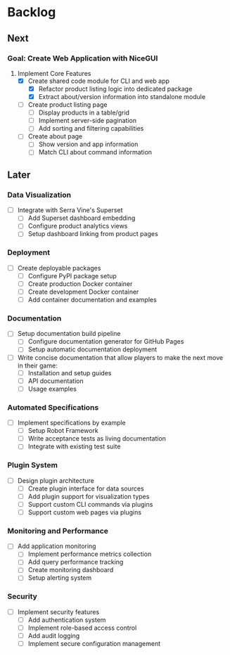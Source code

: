 # Backlog

## Next

### Goal: Create Web Application with NiceGUI

1. Implement Core Features
   * [x] Create shared code module for CLI and web app
     * [x] Refactor product listing logic into dedicated package
     * [x] Extract about/version information into standalone module
   * [ ] Create product listing page
     * [ ] Display products in a table/grid
     * [ ] Implement server-side pagination
     * [ ] Add sorting and filtering capabilities
   * [ ] Create about page
     * [ ] Show version and app information
     * [ ] Match CLI about command information

## Later

### Data Visualization

* [ ] Integrate with Serra Vine's Superset
  * [ ] Add Superset dashboard embedding
  * [ ] Configure product analytics views
  * [ ] Setup dashboard linking from product pages

### Deployment

* [ ] Create deployable packages
  * [ ] Configure PyPI package setup
  * [ ] Create production Docker container
  * [ ] Create development Docker container
  * [ ] Add container documentation and examples

### Documentation

* [ ] Setup documentation build pipeline
  * [ ] Configure documentation generator for GitHub Pages
  * [ ] Setup automatic documentation deployment
* [ ] Write concise documentation that allow players to make the next move in their game:
  * [ ] Installation and setup guides
  * [ ] API documentation
  * [ ] Usage examples

### Automated Specifications

* [ ] Implement specifications by example
  * [ ] Setup Robot Framework
  * [ ] Write acceptance tests as living documentation
  * [ ] Integrate with existing test suite

### Plugin System

* [ ] Design plugin architecture
  * [ ] Create plugin interface for data sources
  * [ ] Add plugin support for visualization types
  * [ ] Support custom CLI commands via plugins
  * [ ] Support custom web pages via plugins

### Monitoring and Performance

* [ ] Add application monitoring
  * [ ] Implement performance metrics collection
  * [ ] Add query performance tracking
  * [ ] Create monitoring dashboard
  * [ ] Setup alerting system

### Security

* [ ] Implement security features
  * [ ] Add authentication system
  * [ ] Implement role-based access control
  * [ ] Add audit logging
  * [ ] Implement secure configuration management
